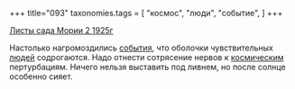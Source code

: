 +++
title="093"
taxonomies.tags = [
 "космос",
 "люди",
 "событие",
]
+++

[Листы сада Мории 2 1925г](/agni/1925)

Настолько нагромоздились [события](/tags/событие), что оболочки чувствительных [людей](/tags/люди) содрогаются. Надо отнести сотрясение нервов к [космическим](/tags/космос) пертурбациям. Ничего нельзя выставить под ливнем, но после солнце особенно сияет.   

